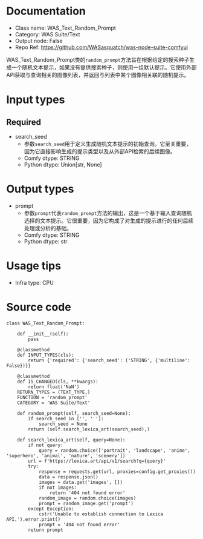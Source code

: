 # Documentation
- Class name: WAS_Text_Random_Prompt
- Category: WAS Suite/Text
- Output node: False
- Repo Ref: https://github.com/WASasquatch/was-node-suite-comfyui

WAS_Text_Random_Prompt类的`random_prompt`方法旨在根据给定的搜索种子生成一个随机文本提示，如果没有提供搜索种子，则使用一组默认提示。它使用外部API获取与查询相关的图像列表，并返回与列表中某个图像相关联的随机提示。

# Input types
## Required
- search_seed
    - 参数`search_seed`用于定义生成随机文本提示的初始查询。它至关重要，因为它直接影响生成的提示类型以及从外部API检索的后续图像。
    - Comfy dtype: STRING
    - Python dtype: Union[str, None]

# Output types
- prompt
    - 参数`prompt`代表`random_prompt`方法的输出，这是一个基于输入查询随机选择的文本提示。它很重要，因为它构成了对生成的提示进行的任何后续处理或分析的基础。
    - Comfy dtype: STRING
    - Python dtype: str

# Usage tips
- Infra type: CPU

# Source code
```
class WAS_Text_Random_Prompt:

    def __init__(self):
        pass

    @classmethod
    def INPUT_TYPES(cls):
        return {'required': {'search_seed': ('STRING', {'multiline': False})}}

    @classmethod
    def IS_CHANGED(cls, **kwargs):
        return float('NaN')
    RETURN_TYPES = (TEXT_TYPE,)
    FUNCTION = 'random_prompt'
    CATEGORY = 'WAS Suite/Text'

    def random_prompt(self, search_seed=None):
        if search_seed in ['', ' ']:
            search_seed = None
        return (self.search_lexica_art(search_seed),)

    def search_lexica_art(self, query=None):
        if not query:
            query = random.choice(['portrait', 'landscape', 'anime', 'superhero', 'animal', 'nature', 'scenery'])
        url = f'https://lexica.art/api/v1/search?q={query}'
        try:
            response = requests.get(url, proxies=config.get_proxies())
            data = response.json()
            images = data.get('images', [])
            if not images:
                return '404 not found error'
            random_image = random.choice(images)
            prompt = random_image.get('prompt')
        except Exception:
            cstr('Unable to establish connection to Lexica API.').error.print()
            prompt = '404 not found error'
        return prompt
```